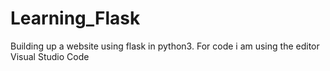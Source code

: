 # Learning_Flask
Building up a website using flask in python3.
For code i am using the editor Visual Studio Code
